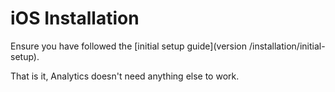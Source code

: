 # iOS Installation

Ensure you have followed the [initial setup guide](version /installation/initial-setup).

That is it, Analytics doesn't need anything else to work.
